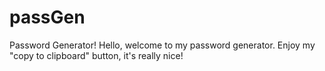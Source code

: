# passGen
Password Generator!
Hello, welcome to my password generator.
Enjoy my "copy to clipboard" button, it's really nice!
